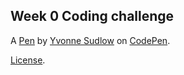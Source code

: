 Week 0 Coding challenge
-----------------------


A [Pen](https://codepen.io/Yvonne-Sudlow/pen/oNJjxva) by [Yvonne Sudlow](https://codepen.io/Yvonne-Sudlow) on [CodePen](https://codepen.io).

[License](https://codepen.io/license/pen/oNJjxva).